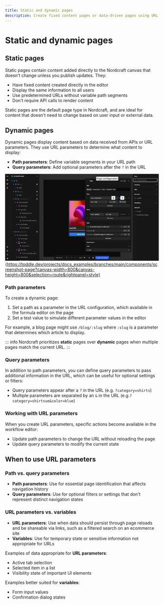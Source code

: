```yaml
---
title: Static and dynamic pages
description: Create fixed content pages or data-driven pages using URL parameters and query strings to build flexible applications in Nordcraft.
---
```


# Static and dynamic pages

## Static pages

Static pages contain content added directly to the Nordcraft canvas that doesn't change unless you publish updates. They:

- Have fixed content created directly in the editor
- Display the same information to all users
- Use predetermined URLs without variable path segments
- Don't require API calls to render content

Static pages are the default page type in Nordcraft, and are ideal for content that doesn't need to change based on user input or external data.

## Dynamic pages

Dynamic pages display content based on data received from APIs or URL parameters. They use URL parameters to determine what content to display:

- **Path parameters**: Define variable segments in your URL path
- **Query parameters**: Add optional parameters after the `?` in the URL

![Path parameter|16/9](set-path-parameter.webp){https://toddle.dev/projects/docs_examples/branches/main/components/screenshot-page?canvas-width=800&canvas-height=800&selection=route&rightpanel=style}

### Path parameters

To create a dynamic page:

1. Set a path as a parameter in the URL configuration, which available in the formula editor on the page
2. Set a test value to simulate different parameter values in the editor

For example, a blog page might use `/blog/:slug` where `:slug` is a parameter that determines which article to display.

::: info
Nordcraft prioritizes **static** pages over **dynamic** pages when multiple pages match the current URL.
:::

### Query parameters

In addition to path parameters, you can define query parameters to pass additional information in the URL, which can be useful for optional settings or filters:

- Query parameters appear after a `?` in the URL (e.g. `?category=shirts`)
- Multiple parameters are separated by an `&` in the URL (e.g.`?category=shirtsue&color=blue`)

### Working with URL parameters

When you create URL parameters, specific actions become available in the workflow editor:

- Update path parameters to change the URL without reloading the page
- Update query parameters to modify the current state

## When to use URL parameters

### Path vs. query parameters

- **Path parameters**: Use for essential page identification that affects navigation history
- **Query parameters**: Use for optional filters or settings that don't represent distinct navigation states

### URL parameters vs. variables

- **URL parameters**: Use when data should persist through page reloads and be shareable via links, such as a filtered search on an ecommerce site
- **Variables**: Use for temporary state or sensitive information not appropriate for URLs

Examples of data appropriate for **URL parameters**:

- Active tab selection
- Selected item in a list
- Visibility state of important UI elements

Examples better suited for **variables**:

- Form input values
- Confirmation dialog states
